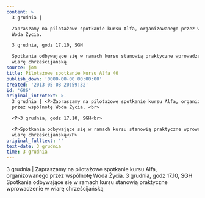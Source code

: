 ```yaml
---
content: >
  3 grudnia | 

  Zapraszamy na pilotażowe spotkanie kursu Alfa, organizowanego przez wspólnotę
  Woda Życia. 

  3 grudnia, godz 17.10, SGH

  Spotkania odbywające się w ramach kursu stanowią praktyczne wprowadzenie w
  wiarę chrześcijańską
source: jom
title: Pilotażowe spotkanie kursu Alfa 40
publish_down: '0000-00-00 00:00:00'
created: '2013-05-08 20:59:32'
id: '686'
original_introtext: >-
  3 grudnia | <P>Zapraszamy na pilotażowe spotkanie kursu Alfa, organizowanego
  przez wspólnotę Woda Życia. <br>

  <P>3 grudnia, godz 17.10, SGH<br>

  <P>Spotkania odbywające się w ramach kursu stanowią praktyczne wprowadzenie w
  wiarę chrześcijańską</P>
original_fulltext: ''
text-date: 3 grudnia
time: 3 grudnia
---
```

3 grudnia | 
Zapraszamy na pilotażowe spotkanie kursu Alfa, organizowanego przez wspólnotę Woda Życia. 
3 grudnia, godz 17.10, SGH
Spotkania odbywające się w ramach kursu stanowią praktyczne wprowadzenie w wiarę chrześcijańską


<!--{{json:{"created_date":"2013-05-08 20:59:32","publish_down":"0000-00-00 00:00:00","id":"686"}}}-->